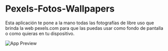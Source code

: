 # Pexels-Fotos-Wallpapers
Esta aplicación te pone a la mano todas las fotografías de libre uso que brinda la web pexels.com para que las puedas usar como fondo de pantalla o como quieras en tu dispositivo.

![App Preview](https://github.com/mbove77/Pexels-Fotos-Wallpapers/blob/master/screenshot/pexel-preview.gif?raw=true)

